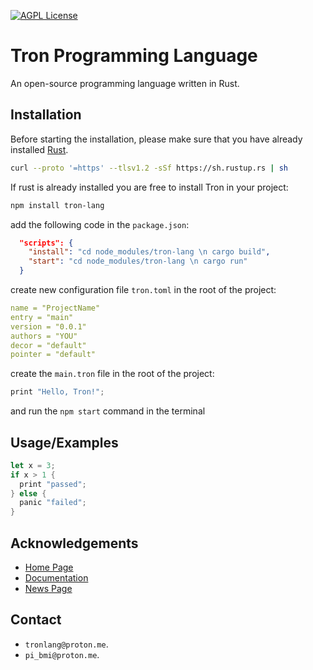 [![AGPL License](https://img.shields.io/badge/license-Apache%20v2-blue.svg)](https://github.com/jkl-org/Tron/blob/main/LICENSE)

# Tron Programming Language

An open-source programming language written in Rust.

## Installation

Before starting the installation, please make sure that you have already installed [Rust](https://www.rust-lang.org/tools/install).

```bash
curl --proto '=https' --tlsv1.2 -sSf https://sh.rustup.rs | sh
```

If rust is already installed you are free to install Tron in your project:

```bash
npm install tron-lang
```

add the following code in the `package.json`:

```json
  "scripts": {
    "install": "cd node_modules/tron-lang \n cargo build",
    "start": "cd node_modules/tron-lang \n cargo run"
  }
```

create new configuration file `tron.toml` in the root of the project:

```yml
name = "ProjectName"
entry = "main"
version = "0.0.1"
authors = "YOU"
decor = "default"
pointer = "default"
```

create the `main.tron` file in the root of the project:

```rs
print "Hello, Tron!";
```

and run the `npm start` command in the terminal

## Usage/Examples

```rs
let x = 3;
if x > 1 {
  print "passed";
} else {
  panic "failed";
}
```

## Acknowledgements

- [Home Page](https://tronlang.org/)
- [Documentation](https://docs.tronlang.org/)
- [News Page](https://news.tronlang.org/)

## Contact

- `tronlang@proton.me`.
- `pi_bmi@proton.me`.
